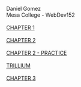 Daniel Gomez 
<br>
Mesa College - WebDev152
<br>
<br>
<a href="./chapter1">CHAPTER 1</a>
<br>
<br>
<a href="./chapter2/pacific/">CHAPTER 2</a>
<br>
<br>
<a href="./chapter2/practice/practice.html">CHAPTER 2 - PRACTICE</a>
<br>
<br>
<a href="./extra-credit">TRILLIUM</a>
<br>
<br>
<a href="./chapter3/yoga/index.html">CHAPTER 3</a>



